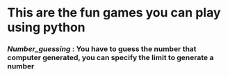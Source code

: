 # This are the fun games you can play using python
### *Number_guessing* : You have to guess the number that computer generated, you can specify the limit to generate a number 
